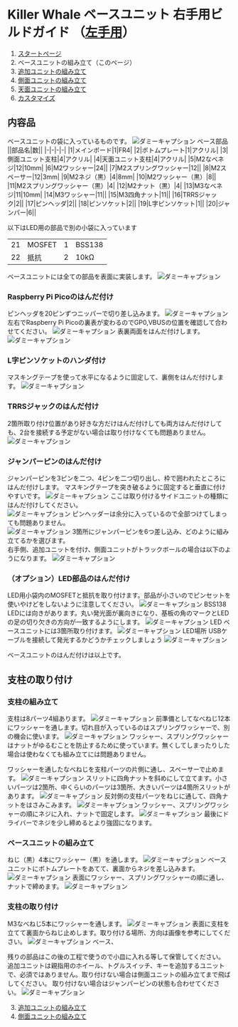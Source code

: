 # Killer Whale ベースユニット 右手用ビルドガイド （[左手用](../左手用/ベースユニット.md)）

1. [スタートページ](../README.md)
2. ベースユニットの組み立て（このページ）
3. [追加ユニットの組み立て](../右手用/追加ユニット.md)
4. [側面ユニットの組み立て](../右手用/側面ユニット_トラックボール.md)
5. [天面ユニットの組み立て](../右手用/天面ユニット.md)
6. [カスタマイズ](../右手用/カスタマイズ.md)

## 内容品
ベースユニットの袋に入っているものです。
![ダミーキャプション ベース部品](../img/IMG_.jpeg)  
||部品名|数||
|-|-|-|-|
|1|メインボード|1|FR4|
|2|ボトムプレート|1|アクリル|
|3|側面ユニット支柱|4|アクリル|
|4|天面ユニット支柱|4|アクリル|
|5|M2なべネジ|12|10mm|
|6|M2ワッシャー|24||
|7|M2スプリングワッシャー|12||
|8|M2スペーサー|12|3mm|
|9|M2ネジ（黒）|4|8mm|
|10|M2ワッシャー（黒）|8||
|11|M2スプリングワッシャー（黒）|4|
|12|M2ナット（黒）|4|
|13|M3なべネジ|11|10mm|
|14|M3ワッシャー|11||
|15|M3四角ナット|11||
|16|TRRSジャック|2||
|17|ピンヘッダ|2||
|18|ピンソケット|2||
|19|L字ピンソケット|1||
|20|ジャンパー|6||

以下はLED用の部品で別の小袋に入っています
<table>
    <tr>
      <td>21</td>
      <td>MOSFET</td>
      <td>1</td>
      <td>BSS138</td>
    </tr>
    <tr>
      <td>22</td>
      <td>抵抗</td>
      <td>2</td>
      <td>10kΩ</td>
    </tr>
 </table>

ベースユニットには全ての部品を表面に実装します。
![ダミーキャプション ](../img/IMG_.jpeg)
### Raspberry Pi Picoのはんだ付け
ピンヘッダを20ピンずつニッパーで切り差し込みます。
![ダミーキャプション ](../img/IMG_.jpeg)
左右でRaspberry Pi Picoの裏表が変わるのでGP0,VBUSの位置を確認して合わせてください。
![ダミーキャプション ](../img/IMG_.jpeg)
表裏両面をはんだ付けします。
![ダミーキャプション ](../img/IMG_.jpeg)

### L字ピンソケットのハンダ付け
マスキングテープを使って水平になるように固定して、裏側をはんだ付けします。
![ダミーキャプション ](../img/IMG_.jpeg)

### TRRSジャックのはんだ付け
2箇所取り付け位置があり好きな方だけはんだ付けしても両方はんだ付けしても、2台を接続する予定がない場合は取り付けなくても問題ありません。
![ダミーキャプション ](../img/IMG_.jpeg)

### ジャンパーピンのはんだ付け
ジャンパーピンを3ピンを二つ、4ピンを二つ切り出し、枠で囲われたところにはんだ付けします。 
マスキングテープを突き破るように固定すると垂直に付けやすいです。
![ダミーキャプション ](../img/IMG_.jpeg)
ここは取り付けるサイドユニットの種類にはんだ付けしてください。  
![ダミーキャプション ](../img/IMG_.jpeg)
ピンヘッダーは余分に入っているので全部つけてしまっても問題ありません。  
![ダミーキャプション ](../img/IMG_.jpeg)
3箇所にジャンパーピンを6つ差し込み、どのように組み立てるかを選びます。  
右手側、追加ユニットを付け、側面ユニットがトラックボールの場合は以下のようになります。
![ダミーキャプション ](../img/IMG_.jpeg)

### （オプション）LED部品のはんだ付け
LED用小袋内のMOSFETと抵抗を取り付けます。部品が小さいのでピンセットを使いやけどをしないように注意してください。
![ダミーキャプション BSS138](../img/IMG_.jpeg)  
LEDには向きがあります。丸い発光面が裏向きになり、基板の角のマークとLEDの足の切り欠きの方向が一致するようにします。
![ダミーキャプション LED](../img/IMG_.jpeg)
ベースユニットには3箇所取り付けます。
![ダミーキャプション LED場所](../img/IMG_.jpeg)
USBケーブルを接続して発光するかどうかチェックしましょう
![ダミーキャプション ](../img/IMG_.jpeg)

ベースユニットのはんだ付けは以上です。

## 支柱の取り付け

### 支柱の組み立て
支柱は8パーツ4組あります。
![ダミーキャプション ](../img/IMG_.jpeg)
前準備としてなべねじ12本にワッシャーを通します。切れ目が入っているのはスプリングワッシャーで、別の機会に使います。
![ダミーキャプション ](../img/IMG_.jpeg)
ワッシャー、スプリングワッシャーはナットがゆるむことを防止するために使っています。無くしてしまったりした場合は使わなくても組み立てには問題ありません。
  
ワッシャーを通したなべねじを支柱パーツの片側に通し、スペーサーで止めます。
![ダミーキャプション ](../img/IMG_.jpeg)
スリットに四角ナットを斜めにして立てます。小さいパーツは2箇所、中くらいのパーツは3箇所、大きいパーツは4箇所スリットがあります。
![ダミーキャプション ](../img/IMG_.jpeg)
反対側の支柱パーツをねじに通して、四角ナットをはさみこみます。
![ダミーキャプション ](../img/IMG_.jpeg)
ワッシャー、スプリングワッシャーの順にネジに入れ、ナットで固定します。
![ダミーキャプション ](../img/IMG_.jpeg)
最後にドライバーでネジを少し締めるとより強固になります。

### ベースユニットの組み立て
ねじ（黒）4本にワッシャー（黒）を通します。
![ダミーキャプション ](../img/IMG_.jpeg)
ベースユニットにボトムプレートをあてて、裏面からネジを差し込みます。
![ダミーキャプション ](../img/IMG_.jpeg)
表面にワッシャー、スプリングワッシャーの順に通し、ナットで締めます。
![ダミーキャプション ](../img/IMG_.jpeg)

### 支柱の取り付け
M3なべねじ5本にワッシャーを通します。
![ダミーキャプション ](../img/IMG_.jpeg)
表面に支柱を立てて裏面からねじ止めします。取り付ける場所、方向は画像を参考にしてください。
![ダミーキャプション ベース、](../img/IMG_.jpeg)

残りの部品はこの後の工程で使うので小皿に入れる等して保管してください。  
追加ユニットは親指用のホイール、トグルスイッチ、キーを追加するユニットで、必須ではありません。取り付けない場合は側面ユニットの組み立てまで飛ばしてください。
取り付けない場合はジャンパーピンの状態も合わせてください。
![ダミーキャプション ](../img/IMG_.jpeg)

3. [追加ユニットの組み立て](../右手用/追加ユニット.md)
4. [側面ユニットの組み立て](../右手用/側面ユニット.md)
